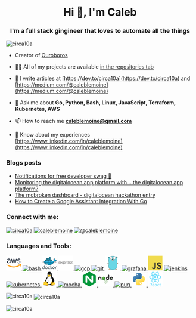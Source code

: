 <h1 align="center">Hi 👋, I'm Caleb</h1>
<h3 align="center">I'm a full stack gingineer that loves to automate all the things</h3>

<p align="left"> <img src="https://komarev.com/ghpvc/?username=circa10a&label=Profile%20views&color=0e75b6&style=flat" alt="circa10a" /> </p>

- Creator of [Ouroboros](https://github.com/pyouroboros/ouroboros)

- 👨‍💻 All of my projects are available [in the repositories tab](https://github.com/circa10a?tab=repositories)

- 📝  I write articles at [https://dev.to/circa10a](https://dev.to/circa10a) and [https://medium.com/@caleblemoine](https://medium.com/@caleblemoine)

- 💬 Ask me about **Go, Python, Bash, Linux, JavaScript, Terraform, Kubernetes, AWS**

- 📫 How to reach me **caleblemoine@gmail.com**

- 📄 Know about my experiences [https://www.linkedin.com/in/caleblemoine](https://www.linkedin.com/in/caleblemoine)

### Blogs posts
<!-- BLOG-POST-LIST:START -->
- [Notifications for free developer swag 🎉](https://dev.to/circa10a/notifications-for-free-developer-swag-45eb)
- [Monitoring the digitalocean app platform with ...the digitalocean app platform?](https://dev.to/circa10a/monitoring-the-digitalocean-app-platform-with-the-digitalocean-app-platform-4971)
- [The mcbroken dashboard - digitalocean hackathon entry](https://dev.to/circa10a/the-mcbroken-dashboard-1eij)
- [How to Create a Google Assistant Integration With Go](https://medium.com/better-programming/how-to-create-a-google-assistant-integration-with-go-9a2ca1f26fbf?source=rss-9966e90e509------2)
<!-- BLOG-POST-LIST:END -->

<h3 align="left">Connect with me:</h3>
<p align="left">
<a href="https://dev.to/circa10a" target="blank"><img align="center" src="https://cdn.jsdelivr.net/npm/simple-icons@3.0.1/icons/dev-dot-to.svg" alt="circa10a" height="30" width="40" /></a>
<a href="https://linkedin.com/in/caleblemoine" target="blank"><img align="center" src="https://cdn.jsdelivr.net/npm/simple-icons@3.0.1/icons/linkedin.svg" alt="caleblemoine" height="30" width="40" /></a>
<a href="https://medium.com/@caleblemoine" target="blank"><img align="center" src="https://cdn.jsdelivr.net/npm/simple-icons@3.0.1/icons/medium.svg" alt="@caleblemoine" height="30" width="40" /></a>
</p>

<h3 align="left">Languages and Tools:</h3>
<p align="left"> <a href="https://aws.amazon.com" target="_blank"> <img src="https://raw.githubusercontent.com/devicons/devicon/master/icons/amazonwebservices/amazonwebservices-original-wordmark.svg" alt="aws" width="40" height="40"/> </a> <a href="https://www.gnu.org/software/bash/" target="_blank"> <img src="https://www.vectorlogo.zone/logos/gnu_bash/gnu_bash-icon.svg" alt="bash" width="40" height="40"/> </a> <a href="https://www.docker.com/" target="_blank"> <img src="https://raw.githubusercontent.com/devicons/devicon/master/icons/docker/docker-original-wordmark.svg" alt="docker" width="40" height="40"/> </a> <a href="https://expressjs.com" target="_blank"> <img src="https://raw.githubusercontent.com/devicons/devicon/master/icons/express/express-original-wordmark.svg" alt="express" width="40" height="40"/> </a> <a href="https://cloud.google.com" target="_blank"> <img src="https://www.vectorlogo.zone/logos/google_cloud/google_cloud-icon.svg" alt="gcp" width="40" height="40"/> </a> <a href="https://git-scm.com/" target="_blank"> <img src="https://www.vectorlogo.zone/logos/git-scm/git-scm-icon.svg" alt="git" width="40" height="40"/> </a> <a href="https://golang.org" target="_blank"> <img src="https://raw.githubusercontent.com/devicons/devicon/master/icons/go/go-original.svg" alt="go" width="40" height="40"/> </a> <a href="https://grafana.com" target="_blank"> <img src="https://www.vectorlogo.zone/logos/grafana/grafana-icon.svg" alt="grafana" width="40" height="40"/> </a> <a href="https://developer.mozilla.org/en-US/docs/Web/JavaScript" target="_blank"> <img src="https://raw.githubusercontent.com/devicons/devicon/master/icons/javascript/javascript-original.svg" alt="javascript" width="40" height="40"/> </a> <a href="https://www.jenkins.io" target="_blank"> <img src="https://www.vectorlogo.zone/logos/jenkins/jenkins-icon.svg" alt="jenkins" width="40" height="40"/> </a> <a href="https://kubernetes.io" target="_blank"> <img src="https://www.vectorlogo.zone/logos/kubernetes/kubernetes-icon.svg" alt="kubernetes" width="40" height="40"/> </a> <a href="https://www.linux.org/" target="_blank"> <img src="https://raw.githubusercontent.com/devicons/devicon/master/icons/linux/linux-original.svg" alt="linux" width="40" height="40"/> </a> <a href="https://mochajs.org" target="_blank"> <img src="https://www.vectorlogo.zone/logos/mochajs/mochajs-icon.svg" alt="mocha" width="40" height="40"/> </a> <a href="https://www.nginx.com" target="_blank"> <img src="https://raw.githubusercontent.com/devicons/devicon/master/icons/nginx/nginx-original.svg" alt="nginx" width="40" height="40"/> </a> <a href="https://nodejs.org" target="_blank"> <img src="https://raw.githubusercontent.com/devicons/devicon/master/icons/nodejs/nodejs-original-wordmark.svg" alt="nodejs" width="40" height="40"/> </a> <a href="https://pugjs.org" target="_blank"> <img src="https://cdn.worldvectorlogo.com/logos/pug.svg" alt="pug" width="40" height="40"/> </a> <a href="https://www.python.org" target="_blank"> <img src="https://raw.githubusercontent.com/devicons/devicon/master/icons/python/python-original.svg" alt="python" width="40" height="40"/> </a> <a href="https://reactjs.org/" target="_blank"> <img src="https://raw.githubusercontent.com/devicons/devicon/master/icons/react/react-original-wordmark.svg" alt="react" width="40" height="40"/> </a> </p>

<p><img align="left" src="https://github-readme-stats.vercel.app/api/top-langs?username=circa10a&show_icons=true&locale=en&layout=compact" alt="circa10a" /></p>

<p>&nbsp;<img align="center" src="https://github-readme-stats.vercel.app/api?username=circa10a&show_icons=true&locale=en" alt="circa10a" /></p>

<p><img align="center" src="https://github-readme-streak-stats.herokuapp.com/?user=circa10a&" alt="circa10a" /></p>

